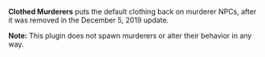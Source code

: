 **Clothed Murderers** puts the default clothing back on murderer NPCs, after it was removed in the December 5, 2019 update.

**Note:** This plugin does not spawn murderers or alter their behavior in any way.
